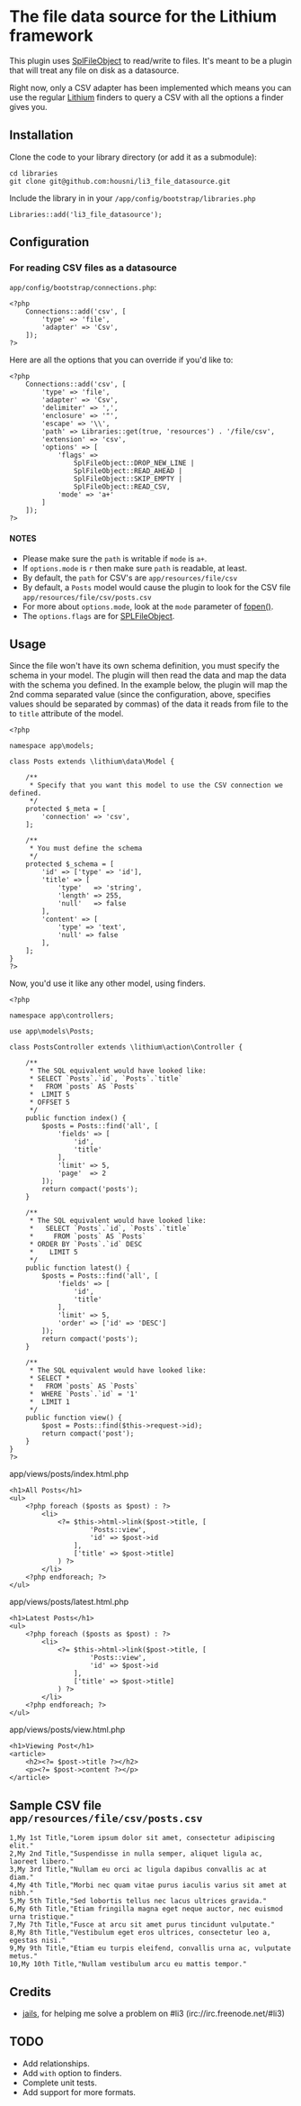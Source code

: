 # The file data source for the Lithium framework

This plugin uses [SplFileObject](http://php.net/manual/en/class.splfileobject.php) to read/write to files.
It's meant to be a plugin that will treat any file on disk as a datasource.

Right now, only a CSV adapter has been implemented which means you can use the regular [Lithium](https://github.com/UnionOfRAD/lithium) finders to query a CSV with all the options a finder gives you.


## Installation

Clone the code to your library directory (or add it as a submodule):

	cd libraries
	git clone git@github.com:housni/li3_file_datasource.git

Include the library in in your `/app/config/bootstrap/libraries.php`

	Libraries::add('li3_file_datasource');

## Configuration

### For reading CSV files as a datasource
`app/config/bootstrap/connections.php`:

	<?php
		Connections::add('csv', [
			'type' => 'file',
			'adapter' => 'Csv',
		]);
	?>

Here are all the options that you can override if you'd like to:

	<?php
		Connections::add('csv', [
			'type' => 'file',
			'adapter' => 'Csv',
			'delimiter' => ',',
			'enclosure' => '"',
			'escape' => '\\',
			'path' => Libraries::get(true, 'resources') . '/file/csv',
			'extension' => 'csv',
			'options' => [
				'flags' => 
					SplFileObject::DROP_NEW_LINE |
					SplFileObject::READ_AHEAD |
					SplFileObject::SKIP_EMPTY |
					SplFileObject::READ_CSV,
				'mode' => 'a+'
			]
		]);
	?>

#### NOTES
* Please make sure the `path` is writable if `mode` is `a+`.
* If `options.mode` is `r` then make sure `path` is readable, at least.
* By default, the `path` for CSV's are `app/resources/file/csv`
* By default, a `Posts` model would cause the plugin to look for the CSV file `app/resources/file/csv/posts.csv`
* For more about `options.mode`, look at the `mode` parameter of [fopen()](http://www.php.net/manual/en/function.fopen.php#function.fopen).
* The `options.flags` are for [SPLFileObject](http://www.php.net/manual/en/class.splfileobject.php#splfileobject.constants).


## Usage
Since the file won't have its own schema definition, you must specify the schema in your model.
The plugin will then read the data and map the data with the schema you defined.
In the example below, the plugin will map the 2nd comma separated value (since the configuration, above, specifies values should be separated by commas) of the data it reads from file to the to `title` attribute of the model.

	<?php

	namespace app\models;

	class Posts extends \lithium\data\Model {

		/**
		 * Specify that you want this model to use the CSV connection we defined.
		 */
		protected $_meta = [ 
			'connection' => 'csv',
		];

		/**
		 * You must define the schema
		 */
		protected $_schema = [ 
			'id' => ['type' => 'id'],
			'title' => [
				'type'   => 'string',
				'length' => 255, 
				'null'   => false
			],
			'content' => [
				'type' => 'text',
				'null' => false
			],
		];
	}
	?>

Now, you'd use it like any other model, using finders.

	<?php

	namespace app\controllers;

	use app\models\Posts;

	class PostsController extends \lithium\action\Controller {

		/**
		 * The SQL equivalent would have looked like:
		 * SELECT `Posts`.`id`, `Posts`.`title`
		 *   FROM `posts` AS `Posts`
		 *  LIMIT 5
		 * OFFSET 5
		 */
		public function index() {
			$posts = Posts::find('all', [
				'fields' => [
					'id',
					'title'
				],
				'limit' => 5,
				'page'  => 2
			]);
			return compact('posts');
		}

		/**
		 * The SQL equivalent would have looked like:
		 *   SELECT `Posts`.`id`, `Posts`.`title`
		 *     FROM `posts` AS `Posts`
		 * ORDER BY `Posts`.`id` DESC
		 *    LIMIT 5
		 */
		public function latest() {
			$posts = Posts::find('all', [
				'fields' => [
					'id',
					'title'
				],
				'limit' => 5,
				'order' => ['id' => 'DESC']
			]);
			return compact('posts');
		}

		/**
		 * The SQL equivalent would have looked like:
		 * SELECT *
		 *   FROM `posts` AS `Posts`
		 *  WHERE `Posts`.`id` = '1'
		 *  LIMIT 1
		 */
		public function view() {
			$post = Posts::find($this->request->id);
			return compact('post');
		}
	}
	?>


app/views/posts/index.html.php

	<h1>All Posts</h1>
	<ul>
		<?php foreach ($posts as $post) : ?>
			<li>
				<?= $this->html->link($post->title, [
						'Posts::view',
						'id' => $post->id
					],
					['title' => $post->title]
				) ?>
			</li>
		<?php endforeach; ?>
	</ul>


app/views/posts/latest.html.php

	<h1>Latest Posts</h1>
	<ul>
		<?php foreach ($posts as $post) : ?>
			<li>
				<?= $this->html->link($post->title, [
						'Posts::view',
						'id' => $post->id
					],
					['title' => $post->title]
				) ?>
			</li>
		<?php endforeach; ?>
	</ul>


app/views/posts/view.html.php

	<h1>Viewing Post</h1>
	<article>
		<h2><?= $post->title ?></h2>
		<p><?= $post->content ?></p>
	</article>


## Sample CSV file `app/resources/file/csv/posts.csv`

	1,My 1st Title,"Lorem ipsum dolor sit amet, consectetur adipiscing elit."
	2,My 2nd Title,"Suspendisse in nulla semper, aliquet ligula ac, laoreet libero."
	3,My 3rd Title,"Nullam eu orci ac ligula dapibus convallis ac at diam."
	4,My 4th Title,"Morbi nec quam vitae purus iaculis varius sit amet at nibh."
	5,My 5th Title,"Sed lobortis tellus nec lacus ultrices gravida."
	6,My 6th Title,"Etiam fringilla magna eget neque auctor, nec euismod urna tristique."
	7,My 7th Title,"Fusce at arcu sit amet purus tincidunt vulputate."
	8,My 8th Title,"Vestibulum eget eros ultrices, consectetur leo a, egestas nisi."
	9,My 9th Title,"Etiam eu turpis eleifend, convallis urna ac, vulputate metus."
	10,My 10th Title,"Nullam vestibulum arcu eu mattis tempor."



## Credits
* [jails](https://github.com/jails), for helping me solve a problem on #li3 (irc://irc.freenode.net/#li3)



## TODO
* Add relationships.
* Add `with` option to finders.
* Complete unit tests.
* Add support for more formats.